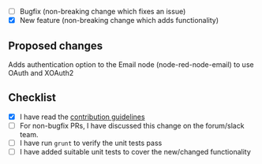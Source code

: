 <!--
## Before you hit that Submit button....

Please read our [contribution guidelines](https://github.com/node-red/node-red-nodes/blob/master/CONTRIBUTING.md)
before submitting a pull-request.

## Types of changes

What types of changes does your code introduce?
Put an `x` in the boxes that apply
-->

- [ ] Bugfix (non-breaking change which fixes an issue)
- [x] New feature (non-breaking change which adds functionality)

<!--
If you want to raise a pull-request with a new feature, or a refactoring
of existing code, it **may well get rejected** if it hasn't been discussed on
the [forum](https://discourse.nodered.org) or
[slack team](https://nodered.org/slack) first.

-->

## Proposed changes

<!-- Describe the nature of this change. What problem does it address? -->

Adds authentication option to the Email node (node-red-node-email) to use OAuth and XOAuth2

## Checklist
<!-- Put an `x` in the boxes that apply -->

- [x] I have read the [contribution guidelines](https://github.com/node-red/node-red-nodes/blob/master/CONTRIBUTING.md)
- [ ] For non-bugfix PRs, I have discussed this change on the forum/slack team.
- [ ] I have run `grunt` to verify the unit tests pass
- [ ] I have added suitable unit tests to cover the new/changed functionality
